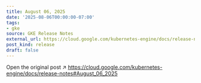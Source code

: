 ```yaml
---
title: August 06, 2025
date: '2025-08-06T00:00:00-07:00'
tags:
- gke
source: GKE Release Notes
external_url: https://cloud.google.com/kubernetes-engine/docs/release-notes#August_06_2025
post_kind: release
draft: false
---
```

Open the original post ↗ https://cloud.google.com/kubernetes-engine/docs/release-notes#August_06_2025
